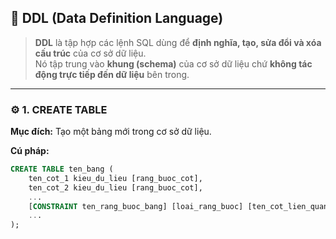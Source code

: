 ## 🧱 **DDL (Data Definition Language)**  
> **DDL** là tập hợp các lệnh SQL dùng để **định nghĩa, tạo, sửa đổi và xóa cấu trúc** của cơ sở dữ liệu.  
> Nó tập trung vào **khung (schema)** của cơ sở dữ liệu chứ **không tác động trực tiếp đến dữ liệu** bên trong.

---

### ⚙️ **1. CREATE TABLE**
**Mục đích:** Tạo một bảng mới trong cơ sở dữ liệu.  

**Cú pháp:**
```sql
CREATE TABLE ten_bang (
    ten_cot_1 kieu_du_lieu [rang_buoc_cot],
    ten_cot_2 kieu_du_lieu [rang_buoc_cot],
    ...
    [CONSTRAINT ten_rang_buoc_bang] [loai_rang_buoc] [ten_cot_lien_quan],
    ...
);



